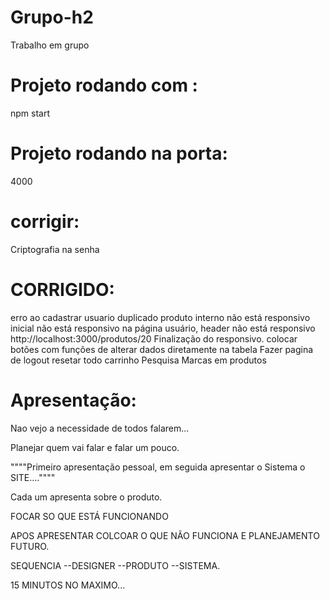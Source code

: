# Grupo-h2
Trabalho em grupo

# Projeto rodando com :
npm start

# Projeto rodando na porta:
4000

# corrigir:
Criptografia na senha

# CORRIGIDO:

erro ao cadastrar usuario duplicado
produto interno não está responsivo
inicial não está responsivo
na página usuário, header não está responsivo
http://localhost:3000/produtos/20
Finalização do responsivo.
colocar botões com funções de alterar dados diretamente na tabela
Fazer pagina de logout resetar todo carrinho 
Pesquisa Marcas em produtos


# Apresentação:

Nao vejo a necessidade de todos falarem...

Planejar quem vai falar e falar um pouco.

""""Primeiro apresentação pessoal, em seguida apresentar o Sistema o SITE....""""

Cada um apresenta sobre o produto.

FOCAR SO QUE ESTÁ FUNCIONANDO 

APOS APRESENTAR COLCOAR O QUE NÃO FUNCIONA  E PLANEJAMENTO FUTURO.

SEQUENCIA  --DESIGNER --PRODUTO --SISTEMA.

15 MINUTOS NO MAXIMO...